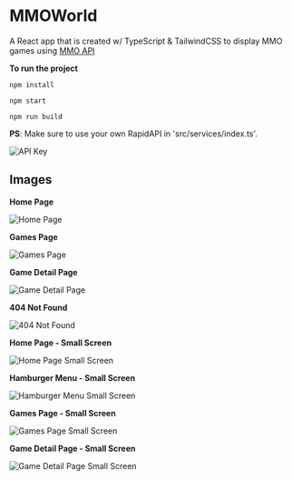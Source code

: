 # MMOWorld

A React app that is created w/ TypeScript & TailwindCSS to display MMO games using [MMO API](https://rapidapi.com/digiwalls/api/mmo-games)

**To run the project**

`npm install`

`npm start`

`npm run build`

**PS**: Make sure to use your own RapidAPI in 'src/services/index.ts'.

![API Key](/src/assets/app-api-key.png)

## Images

**Home Page**

![Home Page](/src/assets/app-home.png)

**Games Page**

![Games Page](/src/assets/app-games.png)

**Game Detail Page**

![Game Detail Page](/src/assets/app-game-detail.png)

**404 Not Found**

![404 Not Found](/src/assets/app-404.png)

**Home Page - Small Screen**

![Home Page Small Screen](/src/assets/app-home-mobile.png)

**Hamburger Menu - Small Screen**

![Hamburger Menu Small Screen](/src/assets/app-menu-mobile.png)

**Games Page - Small Screen**

![Games Page Small Screen](/src/assets/app-games-mobile.png)

**Game Detail Page - Small Screen**

![Game Detail Page Small Screen](/src/assets/app-game-detail-mobile.png)
